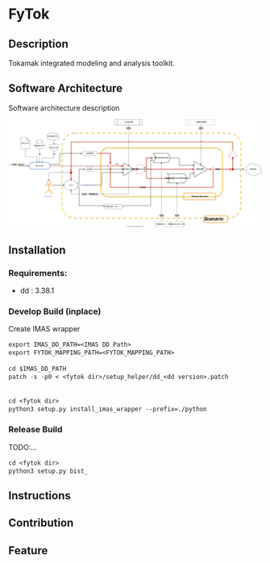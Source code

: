 # FyTok

## Description
  
  Tokamak integrated modeling and analysis toolkit.

## Software Architecture
Software architecture description

![Image](docs/figures/fytok.svg "FuYun")

## Installation

### Requirements:
  - dd : 3.38.1

### Develop Build (inplace) 

Create IMAS wrapper

```{bash}
export IMAS_DD_PATH=<IMAS DD Path>
export FYTOK_MAPPING_PATH=<FYTOK_MAPPING_PATH>

cd $IMAS_DD_PATH
patch -s -p0 < <fytok dir>/setup_helper/dd_<dd version>.patch


cd <fytok dir>
python3 setup.py install_imas_wrapper --prefix=./python
```
 
### Release Build

TODO:...

```{bash}
cd <fytok dir>
python3 setup.py bist_
```

## Instructions

 
## Contribution




##  Feature
 
 
